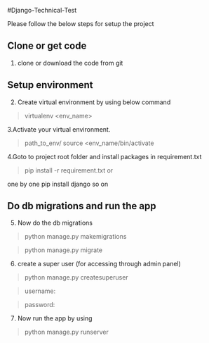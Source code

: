 #Django-Technical-Test

Please follow the below steps for setup the project

Clone or get code
--------------------
1. clone or download the code from git

Setup environment
--------------------
2. Create virtual environment by using below command
>virtualenv <env_name>

3.Activate your virtual environment.
> path_to_env/ source <env_name/bin/activate

4.Goto to project root folder and install packages in requirement.txt
> pip install -r requirement.txt or

  one by one
  pip install django
  so  on

Do db migrations and run the app
--------------------------------
5. Now do the db migrations

> python manage.py makemigrations

> python manage.py migrate

6. create a super user (for accessing through admin panel)
> python manage.py createsuperuser

>username:

>password:

7. Now run the app by using
> python manage.py runserver


